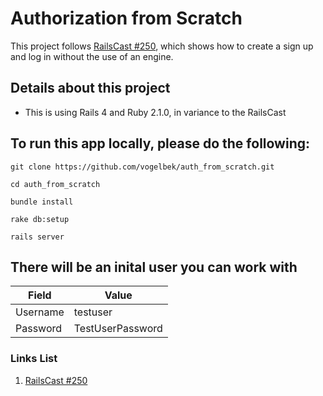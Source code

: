 # Authorization from Scratch

This project follows [RailsCast #250][1], which shows how to create a sign up and log in without the use of an engine.

## Details about this project

* This is using Rails 4 and Ruby 2.1.0, in variance to the RailsCast

## To run this app locally, please do the following:

`git clone https://github.com/vogelbek/auth_from_scratch.git`

`cd auth_from_scratch`

`bundle install`

`rake db:setup`

`rails server`

## There will be an inital user you can work with

| Field    | Value            |
| -------- | ---------------- |
| Username | testuser         |
| Password | TestUserPassword |


### Links List
1. [RailsCast #250][1]

[1]: http://railscasts.com/episodes/250-authentication-from-scratch "#250 - Authentication from Scratch"

